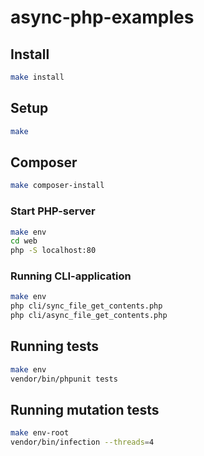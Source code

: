 # async-php-examples

## Install

```bash
make install
```

## Setup

```bash
make
```

## Composer

```bash
make composer-install
```

### Start PHP-server

```bash
make env
cd web
php -S localhost:80
```

### Running CLI-application

```bash
make env
php cli/sync_file_get_contents.php
php cli/async_file_get_contents.php
```

## Running tests

```bash
make env
vendor/bin/phpunit tests
```

## Running mutation tests

```bash
make env-root
vendor/bin/infection --threads=4
```

